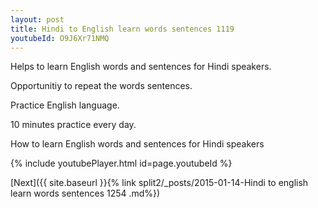 ```yaml
---
layout: post
title: Hindi to English learn words sentences 1119 
youtubeId: O9J6Xr71NMQ
---
```

 
 
Helps to learn English words and sentences for Hindi speakers.

Opportunitiy to repeat the words sentences. 

Practice English language. 
 
10 minutes practice every day. 
 
How to learn English words and sentences for Hindi speakers 
 
{% include youtubePlayer.html id=page.youtubeId %}
 
 
[Next]({{ site.baseurl }}{% link  split2/_posts/2015-01-14-Hindi to english learn words sentences 1254 .md%})
 

